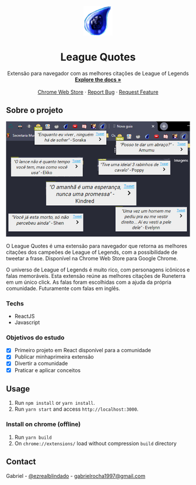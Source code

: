 <!-- PROJECT LOGO -->
<br />
<p align="center">
  <a href="https://github.com/gab618/leaguequotes">
    <img src="public/icon.png" alt="Logo" width="80" height="80">
  </a>

  <h1 align="center">League Quotes</h1>

  <p align="center">
    Extensão para navegador com as melhores citações de League of Legends
    <br />
    <a href="https://github.com/gab618/leaguequotes"><strong>Explore the docs »</strong></a>
    <br />
    <br />
    <a href="https://chrome.google.com/webstore/detail/league-quotes/dncncgdpepeiekeimjhpikbghlcmlkgg">Chrome Web Store</a>
    ·
    <a href="https://github.com/gab618/leaguequotes/issues">Report Bug</a>
    ·
    <a href="https://github.com/gab618/leaguequotes/issues">Request Feature</a>
  </p>
</p>

<!-- ABOUT THE PROJECT -->

## Sobre o projeto

[![LeagueQuotes Screenshot][product-screenshot]](https://chrome.google.com/webstore/detail/league-quotes/dncncgdpepeiekeimjhpikbghlcmlkgg)

O League Quotes é uma extensão para navegador que retorna as melhores citações dos campeões de League of Legends, com a possibilidade de tweetar a frase. Disponível na Chrome Web Store para Google Chrome.

O universo de League of Legends é muito rico, com personagens icônicos e falas memoráveis. Esta extensão reúne as melhores citações de Runeterra em um único click. As falas foram escolhidas com a ajuda da própria comunidade. Futuramente com falas em inglês.

### Techs

- ReactJS
- Javascript

### Objetivos do estudo

- [x] Primeiro projeto em React disponível para a comunidade
- [x] Publicar minhaprimeira extensão
- [x] Divertir a comunidade
- [x] Praticar e aplicar conceitos

## Usage

1. Run `npm install` or `yarn install`.<br />
2. Run `yarn start` and access `http://localhost:3000`.<br />

### Install on chrome (offline)

1. Run `yarn build`
2. On `chrome://extensions/` load without compression `build` directory

<!-- USAGE EXAMPLES -->
<!-- ## Usage

Use this space to show useful examples of how a project can be used. Additional screenshots, code examples and demos work well in this space. You may also link to more resources.

_For more examples, please refer to the [Documentation](https://example.com)_ -->

<!-- CONTRIBUTING -->
<!-- ## Contributing

Contributions are what make the open source community such an amazing place to be learn, inspire, and create. Any contributions you make are **greatly appreciated**.

1. Fork the Project
2. Create your Feature Branch (`git checkout -b feature/AmazingFeature`)
3. Commit your Changes (`git commit -m 'Add some AmazingFeature'`)
4. Push to the Branch (`git push origin feature/AmazingFeature`)
5. Open a Pull Request -->

<!-- LICENSE -->
<!-- ## License
Distributed under the MIT License. See `LICENSE` for more information. -->

<!-- CONTACT -->

## Contact

Gabriel - [@ezrealblindado](https://twitter.com/ezrealblindado) - gabrielrocha1997@gmail.com

<!-- Project Link: [https://github.com/your_username/repo_name](https://github.com/your_username/repo_name) -->

<!-- MARKDOWN LINKS & IMAGES -->
<!-- https://www.markdownguide.org/basic-syntax/#reference-style-links -->

[product-screenshot]: images/screenshot.jpg
